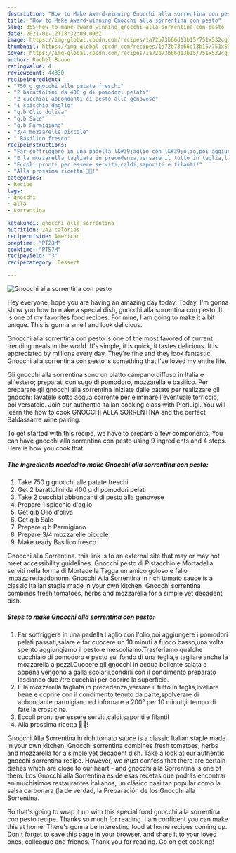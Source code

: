 ```yaml
---
description: "How to Make Award-winning Gnocchi alla sorrentina con pesto"
title: "How to Make Award-winning Gnocchi alla sorrentina con pesto"
slug: 355-how-to-make-award-winning-gnocchi-alla-sorrentina-con-pesto
date: 2021-01-12T18:32:09.093Z
image: https://img-global.cpcdn.com/recipes/1a72b73b66d13b15/751x532cq70/gnocchi-alla-sorrentina-con-pesto-recipe-main-photo.jpg
thumbnail: https://img-global.cpcdn.com/recipes/1a72b73b66d13b15/751x532cq70/gnocchi-alla-sorrentina-con-pesto-recipe-main-photo.jpg
cover: https://img-global.cpcdn.com/recipes/1a72b73b66d13b15/751x532cq70/gnocchi-alla-sorrentina-con-pesto-recipe-main-photo.jpg
author: Rachel Boone
ratingvalue: 4
reviewcount: 44330
recipeingredient:
- "750 g gnocchi alle patate freschi"
- "2 barattolini da 400 g di pomodori pelati"
- "2 cucchiai abbondanti di pesto alla genovese"
- "1 spicchio daglio"
- "q.b Olio doliva"
- "q.b Sale"
- "q.b Parmigiano"
- "3/4 mozzarelle piccole"
- " Basilico fresco"
recipeinstructions:
- "Far soffriggere in una padella l&#39;aglio con l&#39;olio,poi aggiungere i pomodori pelati passati,salare e far cuocere un 10 minuti a fuoco basso,una volta spento aggiungiamo il pesto e mescoliamo.Trasferiamo qualche cucchiaio di pomodoro e pesto sul fondo di una teglia,e tagliare anche la mozzarella a pezzi.Cuocere gli gnocchi in acqua bollente salata e appena vengono a galla scolarli,condirli con il condimento preparato lasciando due /tre cucchiai per coprire la superficie."
- "E la mozzarella tagliata in precedenza,versare il tutto in teglia,livellare bene e coprire con il condimento tenuto da parte,spolverare di abbondante parmigiano ed infornare a 200° per 10 minuti,il tempo di fare la crosticina."
- "Eccoli pronti per essere serviti,caldi,saporiti e filanti!"
- "Alla prossima ricetta 👩‍🍳!"
categories:
- Recipe
tags:
- gnocchi
- alla
- sorrentina

katakunci: gnocchi alla sorrentina 
nutrition: 242 calories
recipecuisine: American
preptime: "PT23M"
cooktime: "PT57M"
recipeyield: "3"
recipecategory: Dessert

---
```



![Gnocchi alla sorrentina con pesto](https://img-global.cpcdn.com/recipes/1a72b73b66d13b15/751x532cq70/gnocchi-alla-sorrentina-con-pesto-recipe-main-photo.jpg)

Hey everyone, hope you are having an amazing day today. Today, I'm gonna show you how to make a special dish, gnocchi alla sorrentina con pesto. It is one of my favorites food recipes. For mine, I am going to make it a bit unique. This is gonna smell and look delicious.

Gnocchi alla sorrentina con pesto is one of the most favored of current trending meals in the world. It's simple, it is quick, it tastes delicious. It is appreciated by millions every day. They're fine and they look fantastic. Gnocchi alla sorrentina con pesto is something that I've loved my entire life.

Gli gnocchi alla sorrentina sono un piatto campano diffuso in Italia e all&#39;estero; preparati con sugo di pomodoro, mozzarella e basilico. Per preparare gli gnocchi alla sorrentina iniziate dalle patate per realizzare gli gnocchi: lavatele sotto acqua corrente per eliminare l&#39;eventuale terriccio, poi versatele. Join our authentic italian cooking class with Pierluigi. You will learn the how to cook GNOCCHI ALLA SORRENTINA and the perfect Baldassarre wine pairing.


To get started with this recipe, we have to prepare a few components. You can have gnocchi alla sorrentina con pesto using 9 ingredients and 4 steps. Here is how you cook that.

<!--inarticleads1-->

##### The ingredients needed to make Gnocchi alla sorrentina con pesto:

1. Take 750 g gnocchi alle patate freschi
1. Get 2 barattolini da 400 g di pomodori pelati
1. Take 2 cucchiai abbondanti di pesto alla genovese
1. Prepare 1 spicchio d&#39;aglio
1. Get q.b Olio d&#39;oliva
1. Get q.b Sale
1. Prepare q.b Parmigiano
1. Prepare 3/4 mozzarelle piccole
1. Make ready  Basilico fresco


Gnocchi alla Sorrentina. this link is to an external site that may or may not meet accessibility guidelines. Gnocchi pesto di Pistacchio e Mortadella serviti nella forma di Mortadella Tagga un amico goloso e fallo impazzire#addononn. Gnocchi Alla Sorrentina in rich tomato sauce is a classic Italian staple made in your own kitchen. Gnocchi sorrentina combines fresh tomatoes, herbs and mozzarella for a simple yet decadent dish. 

<!--inarticleads2-->

##### Steps to make Gnocchi alla sorrentina con pesto:

1. Far soffriggere in una padella l&#39;aglio con l&#39;olio,poi aggiungere i pomodori pelati passati,salare e far cuocere un 10 minuti a fuoco basso,una volta spento aggiungiamo il pesto e mescoliamo.Trasferiamo qualche cucchiaio di pomodoro e pesto sul fondo di una teglia,e tagliare anche la mozzarella a pezzi.Cuocere gli gnocchi in acqua bollente salata e appena vengono a galla scolarli,condirli con il condimento preparato lasciando due /tre cucchiai per coprire la superficie.
1. E la mozzarella tagliata in precedenza,versare il tutto in teglia,livellare bene e coprire con il condimento tenuto da parte,spolverare di abbondante parmigiano ed infornare a 200° per 10 minuti,il tempo di fare la crosticina.
1. Eccoli pronti per essere serviti,caldi,saporiti e filanti!
1. Alla prossima ricetta 👩‍🍳!


Gnocchi Alla Sorrentina in rich tomato sauce is a classic Italian staple made in your own kitchen. Gnocchi sorrentina combines fresh tomatoes, herbs and mozzarella for a simple yet decadent dish. Take a look at our authentic gnocchi sorrentina recipe. However, we must confess that there are certain dishes which are close to our heart - and gnocchi alla Sorrentina is one of them. Los Gnocchi alla Sorrentina es de esas recetas que podrás encontrar en muchísimos restaurantes italianos, un clásico casi tan popular como la salsa carbonara (la de verdad, la Preparación de los Gnocchi alla Sorrentina. 

So that's going to wrap it up with this special food gnocchi alla sorrentina con pesto recipe. Thanks so much for reading. I am confident you can make this at home. There's gonna be interesting food at home recipes coming up. Don't forget to save this page in your browser, and share it to your loved ones, colleague and friends. Thank you for reading. Go on get cooking!
